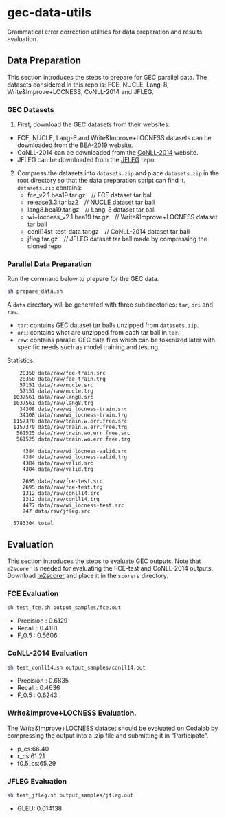 # gec-data-utils
Grammatical error correction utilities for data preparation and results evaluation.

## Data Preparation
This section introduces the steps to prepare for GEC parallel data. The datasets considered in this repo is: FCE, NUCLE, Lang-8, Write&Improve+LOCNESS, CoNLL-2014 and JFLEG.

### GEC Datasets
1) First, download the GEC datasets from their websites.
+ FCE, NUCLE, Lang-8 and Write\&Improve+LOCNESS datasets can be downloaded from the [BEA-2019](https://www.cl.cam.ac.uk/research/nl/bea2019st/#eval) website.
+ CoNLL-2014 can be downloaded from the [CoNLL-2014](https://www.comp.nus.edu.sg/~nlp/conll14st.html) website.
+ JFLEG can be downloaded from the [JFLEG](https://github.com/keisks/jfleg) repo.

2) Compress the datasets into `datasets.zip` and place `datasets.zip` in the root directory so that the data preparation script can find it. `datasets.zip` contains:  
   + fce_v2.1.bea19.tar.gz&ensp;&ensp;// FCE dataset tar ball  
   + release3.3.tar.bz2&ensp;&ensp;// NUCLE dataset tar ball  
   + lang8.bea19.tar.gz&ensp;&ensp;// Lang-8 dataset tar ball  
   + wi+locness_v2.1.bea19.tar.gz&ensp;&ensp;// Write\&Improve+LOCNESS dataset tar ball  
   + conll14st-test-data.tar.gz&ensp;&ensp;// CoNLL-2014 dataset tar ball  
   + jfleg.tar.gz&ensp;&ensp;// JFLEG dataset tar ball made by compressing the cloned repo

### Parallel Data Preparation
Run the command below to prepare for the GEC data.  

```bash
sh prepare_data.sh
```

A `data` directory will be generated with three subdirectories: `tar`, `ori` and `raw`.
+ `tar`: contains GEC dataset tar balls unzipped from `datasets.zip`.
+ `ori`: contains what are unzipped from each tar ball in `tar`.
+ `raw`: contains parallel GEC data files which can be tokenized later with specific needs such as model training and testing.

Statistics:
```
    28350 data/raw/fce-train.src
    28350 data/raw/fce-train.trg
    57151 data/raw/nucle.src
    57151 data/raw/nucle.trg
  1037561 data/raw/lang8.src
  1037561 data/raw/lang8.trg
    34308 data/raw/wi_locness-train.src
    34308 data/raw/wi_locness-train.trg
  1157370 data/raw/train.w.err.free.src
  1157370 data/raw/train.w.err.free.trg
   561525 data/raw/train.wo.err.free.src
   561525 data/raw/train.wo.err.free.trg

     4384 data/raw/wi_locness-valid.src
     4384 data/raw/wi_locness-valid.trg
     4384 data/raw/valid.src
     4384 data/raw/valid.trg

     2695 data/raw/fce-test.src
     2695 data/raw/fce-test.trg
     1312 data/raw/conll14.src
     1312 data/raw/conll14.trg
     4477 data/raw/wi_locness-test.src
     747 data/raw/jfleg.src

  5783304 total
```

## Evaluation
This section introduces the steps to evaluate GEC outputs. Note that `m2scorer` is needed for evaluating the FCE-test and CoNLL-2014 outputs. Download [m2scorer](https://www.comp.nus.edu.sg/~nlp/conll14st.html) and place it in the `scorers` directory. 

### FCE Evaluation
```bash
sh test_fce.sh output_samples/fce.out
```

+ Precision   : 0.6129
+ Recall      : 0.4181
+ F_0.5       : 0.5606

### CoNLL-2014 Evaluation
```bash
sh test_conll14.sh output_samples/conll14.out
```

+ Precision   : 0.6835
+ Recall      : 0.4636
+ F_0.5       : 0.6243

### Write\&Improve+LOCNESS Evaluation.
The Write\&Improve+LOCNESS dataset should be evaluated on [Codalab](https://competitions.codalab.org/competitions/20228#participate) by compressing the output into a .zip file and submitting it in "Participate".

+ p_cs:66.40
+ r_cs:61.21
+ f0.5_cs:65.29

### JFLEG Evaluation
```bash
sh test_jfleg.sh output_samples/jfleg.out
```

+ GLEU: 0.614138